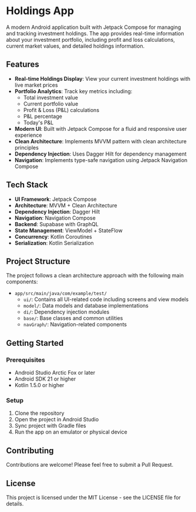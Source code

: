 # Holdings App

A modern Android application built with Jetpack Compose for managing and tracking investment holdings. The app provides real-time information about your investment portfolio, including profit and loss calculations, current market values, and detailed holdings information.

## Features

- **Real-time Holdings Display**: View your current investment holdings with live market prices
- **Portfolio Analytics**: Track key metrics including:
  - Total investment value
  - Current portfolio value
  - Profit & Loss (P&L) calculations
  - P&L percentage
  - Today's P&L
- **Modern UI**: Built with Jetpack Compose for a fluid and responsive user experience
- **Clean Architecture**: Implements MVVM pattern with clean architecture principles
- **Dependency Injection**: Uses Dagger Hilt for dependency management
- **Navigation**: Implements type-safe navigation using Jetpack Navigation Compose

## Tech Stack

- **UI Framework**: Jetpack Compose
- **Architecture**: MVVM + Clean Architecture
- **Dependency Injection**: Dagger Hilt
- **Navigation**: Navigation Compose
- **Backend**: Supabase with GraphQL
- **State Management**: ViewModel + StateFlow
- **Concurrency**: Kotlin Coroutines
- **Serialization**: Kotlin Serialization

## Project Structure

The project follows a clean architecture approach with the following main components:

- `app/src/main/java/com/example/test/`
  - `ui/`: Contains all UI-related code including screens and view models
  - `model/`: Data models and database implementations
  - `di/`: Dependency injection modules
  - `base/`: Base classes and common utilities
  - `navGraph/`: Navigation-related components

## Getting Started

### Prerequisites

- Android Studio Arctic Fox or later
- Android SDK 21 or higher
- Kotlin 1.5.0 or higher

### Setup

1. Clone the repository
2. Open the project in Android Studio
3. Sync project with Gradle files
4. Run the app on an emulator or physical device

## Contributing

Contributions are welcome! Please feel free to submit a Pull Request.

## License

This project is licensed under the MIT License - see the LICENSE file for details. 